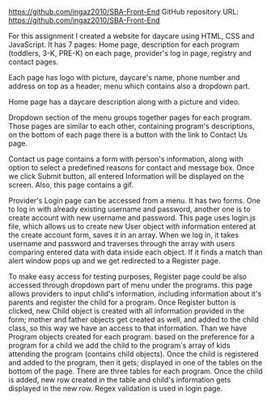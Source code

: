 https://github.com/ingaz2010/SBA-Front-End
GitHub repository URL: https://github.com/ingaz2010/SBA-Front-End

For this assignment I created a website for  daycare using HTML, CSS and JavaScript.
It has 7 pages: Home page, description for each program (toddlers, 3-K, PRE-K) on each page, provider's log in page, registry and contact pages.

Each page has logo with picture, daycare's name, phone number and address on top as a header; menu which contains also a dropdown part.

Home page has a daycare description along with a picture and video.

Dropdown section of the menu groups together pages for each program. Those pages are similar to each other, containing program's descriptions, on the bottom of each page there is a button with the link to Contact Us page.

Contact us page contains a form with person's information, along with option to select a predefined reasons for contact and message box. Once we click Submit button, all entered Information will be displayed on the screen. Also, this page contains a gif.

Provider's Login page can be accessed from a menu. It has two forms. One to log in with already existing username and password, another one is to create account with new username and password. This page uses login.js file, which allows us to create new User object with information entered at the create account form, saves it in an array. When we log in, it takes username and password and traverses through the array with users comparing entered data with data inside each object. If it finds a match than alert window pops up and we get redirected to a Register page.

To make easy access for testing purposes, Register page could be also accessed through dropdown part of menu under the programs. this page allows providers to input child's information, including information about it's parents and register the child for a program. Once Register button is clicked, new Child object is created with all information provided in the form; mother and father objects get created as well, and added to the child class, so this way we have an access to that information. Than we have Program objects created for each program. based on the preference for a program for a child we add the child to the program's array of kids attending the program (contains child objects).
Once the child is registered and added to the program, then it gets; displayed in one of the tables on the bottom of the page. There are three tables for each program. Once the child is added, new row created in the table and child's information gets displayed in the new row.
Regex validation is used in login page.



